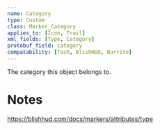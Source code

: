 ```yaml
---
name: Category
type: Custom
class: Marker_Category
applies_to: [Icon, Trail]
xml_fields: [Type, Category]
protobuf_field: category
compatability: [TacO, BlishHUD, Burrito]
---
```

The category this object belongs to.

Notes
=====
https://blishhud.com/docs/markers/attributes/type
